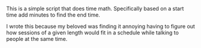 This is a simple script that does time math.  Specifically based on a start time add minutes to find the end time.

I wrote this because my beloved was finding it annoying having to figure out how sessions of a given length would fit in a schedule while talking to people at the same time.
